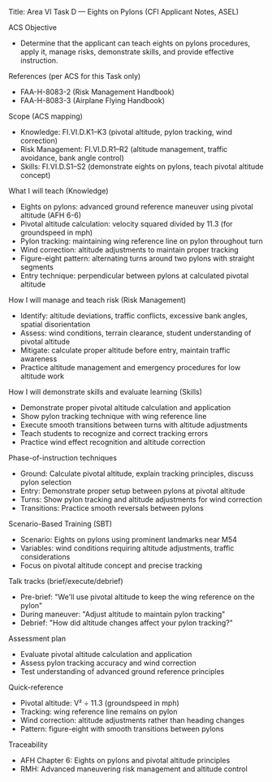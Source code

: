 Title: Area VI Task D — Eights on Pylons (CFI Applicant Notes, ASEL)

ACS Objective
- Determine that the applicant can teach eights on pylons procedures, apply it, manage risks, demonstrate skills, and provide effective instruction.

References (per ACS for this Task only)
- FAA-H-8083-2 (Risk Management Handbook)  
- FAA-H-8083-3 (Airplane Flying Handbook)

Scope (ACS mapping)
- Knowledge: FI.VI.D.K1–K3 (pivotal altitude, pylon tracking, wind correction)
- Risk Management: FI.VI.D.R1–R2 (altitude management, traffic avoidance, bank angle control)
- Skills: FI.VI.D.S1–S2 (demonstrate eights on pylons, teach pivotal altitude concept)

What I will teach (Knowledge)
- Eights on pylons: advanced ground reference maneuver using pivotal altitude (AFH 6-6)
- Pivotal altitude calculation: velocity squared divided by 11.3 (for groundspeed in mph)
- Pylon tracking: maintaining wing reference line on pylon throughout turn
- Wind correction: altitude adjustments to maintain proper tracking
- Figure-eight pattern: alternating turns around two pylons with straight segments
- Entry technique: perpendicular between pylons at calculated pivotal altitude

How I will manage and teach risk (Risk Management)
- Identify: altitude deviations, traffic conflicts, excessive bank angles, spatial disorientation
- Assess: wind conditions, terrain clearance, student understanding of pivotal altitude
- Mitigate: calculate proper altitude before entry, maintain traffic awareness
- Practice altitude management and emergency procedures for low altitude work

How I will demonstrate skills and evaluate learning (Skills)
- Demonstrate proper pivotal altitude calculation and application
- Show pylon tracking technique with wing reference line
- Execute smooth transitions between turns with altitude adjustments
- Teach students to recognize and correct tracking errors
- Practice wind effect recognition and altitude correction

Phase-of-instruction techniques
- Ground: Calculate pivotal altitude, explain tracking principles, discuss pylon selection
- Entry: Demonstrate proper setup between pylons at pivotal altitude
- Turns: Show pylon tracking and altitude adjustments for wind correction
- Transitions: Practice smooth reversals between pylons

Scenario-Based Training (SBT)
- Scenario: Eights on pylons using prominent landmarks near M54
- Variables: wind conditions requiring altitude adjustments, traffic considerations
- Focus on pivotal altitude concept and precise tracking

Talk tracks (brief/execute/debrief)
- Pre-brief: "We'll use pivotal altitude to keep the wing reference on the pylon"
- During maneuver: "Adjust altitude to maintain pylon tracking"
- Debrief: "How did altitude changes affect your pylon tracking?"

Assessment plan
- Evaluate pivotal altitude calculation and application
- Assess pylon tracking accuracy and wind correction
- Test understanding of advanced ground reference principles

Quick-reference
- Pivotal altitude: V² ÷ 11.3 (groundspeed in mph)
- Tracking: wing reference line remains on pylon
- Wind correction: altitude adjustments rather than heading changes
- Pattern: figure-eight with smooth transitions between pylons

Traceability
- AFH Chapter 6: Eights on pylons and pivotal altitude principles
- RMH: Advanced maneuvering risk management and altitude control